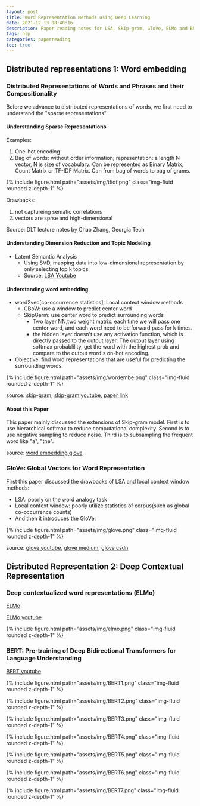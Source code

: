 ```yaml
---
layout: post
title: Word Representation Methods using Deep Learning 
date: 2021-12-13 08:40:16
description: Paper reading notes for LSA, Skip-gram, GloVe, ELMo and BERT.
tags: nlp
categories: paperreading
toc: true
---
```


## Distributed representations 1: Word embedding

### Distributed Representations of Words and Phrases and their Compositionality

Before we advance to distributed representations of words, we first need to understand the "sparse representations"

#### Understanding Sparse Representations

Examples:

1. One-hot encoding
2. Bag of words: without order information; representation: a length N vector, N is size of vocabulary. Can be represented as Binary Matrix, Count Matrix or TF-IDF Matrix. Can from bag of words to bag of grams.

{% include figure.html path="assets/img/tfidf.png" class="img-fluid rounded z-depth-1" %}

Drawbacks:

1. not captureing sematic correlations
2. vectors are sprse and high-dimensional

Source: DLT lecture notes by Chao Zhang, Georgia Tech

#### Understanding Dimension Reduction and Topic Modeling

- Latent Semantic Analysis
  - Using SVD, mapping data into low-dimensional representation by only selecting top k topics
  - Source: [LSA Youtube](https://www.youtube.com/playlist?list=PLroeQp1c-t3qwyrsq66tBxfR6iX6kSslt)

#### Understanding word embedding

- word2vec[co-occurrence statistics], Local context window methods
  - CBoW: use a window to predict center word
  - SkipGarm: use center word to predict surrounding words
    - Two layer NN,two weight matrix. each time we will pass one center word, and each word need to be forward pass for k times.
    - the hidden layer doesn't use any activation function, which is directly passed to the output layer. The output layer using softmax probablility, get the word with the highest prob and compare to the output word's on-hot encoding.
- Objective: find word representations that are useful for predicting the surrounding words.

{% include figure.html path="assets/img/wordembe.png" class="img-fluid rounded z-depth-1" %}

source: [skip-gram](https://towardsdatascience.com/skip-gram-nlp-context-words-prediction-algorithm-5bbf34f84e0c), [skip-gram youtube](https://www.youtube.com/watch?v=pOqz6KuvLV8), [paper link](https://arxiv.org/pdf/1301.3781.pdf)

#### About this Paper

This paper mainly discussed the extensions of Skip-gram model. First is to use hierarchical softmax to reduce computational complexity. Second is to use negative sampling to reduce noise. Third is to subsampling the frequent word like "a", "the".

source: [word embedding glove](https://jonathan-hui.medium.com/nlp-word-embedding-glove-5e7f523999f6)

### GloVe: Global Vectors for Word Representation

First this paper discussed the drawbacks of LSA and local context window methods:

- LSA: poorly on the word analogy task
- Local context window: poorly utilize statistics of corpus(such as global co-occurrence counts)
- And then it introduces the GloVe:

{% include figure.html path="assets/img/glove.png" class="img-fluid rounded z-depth-1" %}

source: [glove youtube](https://www.youtube.com/watch?v=QoUYlxl1RGI), [glove medium](https://jonathan-hui.medium.com/nlp-word-embedding-glove-5e7f523999f6), [glove csdn](https://blog.csdn.net/coderTC/article/details/73864097)

## Distributed Representation 2: Deep Contextual Representation

### Deep contextualized word representations (ELMo)

[ELMo](https://www.analyticsvidhya.com/blog/2019/03/learn-to-use-elmo-to-extract-features-from-text/)

[ELMo youtube](https://www.youtube.com/watch?v=YZerhaFMPTw&t=366s)

{% include figure.html path="assets/img/elmo.png" class="img-fluid rounded z-depth-1" %}

### BERT: Pre-training of Deep Bidirectional Transformers for Language Understanding

[BERT youtube](https://www.youtube.com/watch?v=xI0HHN5XKDo)

{% include figure.html path="assets/img/BERT1.png" class="img-fluid rounded z-depth-1" %}

{% include figure.html path="assets/img/BERT2.png" class="img-fluid rounded z-depth-1" %}

{% include figure.html path="assets/img/BERT3.png" class="img-fluid rounded z-depth-1" %}

{% include figure.html path="assets/img/BERT4.png" class="img-fluid rounded z-depth-1" %}

{% include figure.html path="assets/img/BERT5.png" class="img-fluid rounded z-depth-1" %}

{% include figure.html path="assets/img/BERT6.png" class="img-fluid rounded z-depth-1" %}

{% include figure.html path="assets/img/BERT7.png" class="img-fluid rounded z-depth-1" %}
